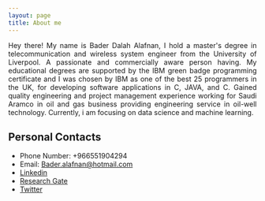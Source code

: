 ```yaml
---
layout: page
title: About me
---
```


<p class="message">
<p style="text-align: justify; text-justify: inter-word;"> Hey there! My name is Bader Dalah Alafnan, I hold a master's degree in telecommunication and wireless system engineer from the University of Liverpool. A passionate and commercially aware person having. My educational
degrees are supported by the IBM green badge programming certificate and I was chosen by IBM as one of the
best 25 programmers in the UK, for developing software applications in C, JAVA, and C. Gained quality
engineering and project management experience working for Saudi Aramco in oil and gas business
providing engineering service in oil-well technology. Currently, i am focusing on data science and machine learning.</p>
</p>



## Personal Contacts

* Phone Number: +966551904294
* Email: Bader.alafnan@hotmail.com
* [Linkedin](https://www.linkedin.com/in/bader-alafnan-353480122/)
* [Research Gate](https://www.researchgate.net/profile/Bader_Alafnan)
* [Twitter](https://twitter.com/BaderAlafnan1)

